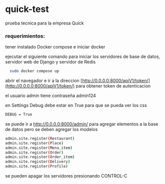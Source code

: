 # quick-test
prueba tecnica para la empresa Quick

### requerimientos:
tener instalado Docker compose e iniciar docker

ejecutar el siguiente comando para iniciar los servidores de base de datos, servidor web de Django y servidor de Redis

```bash
  sudo docker compose up
```

abrir el navegador e ir a la direccion [http://0.0.0.0:8000/apiV1/token/](http://0.0.0.0:8000/apiV1/token/) para obtener token de autenticacion

el usuario admin tiene contraseña admin124

en Settings Debug debe estar en True para que se pueda ver los css
```bash
DEBUG = True
```

se puede ir a http://0.0.0.0:8000/admin/ para agregar elementos a la base de datos pero se deben agregar los modelos 
```bash
admin.site.register(Restaurant)
admin.site.register(Place)
admin.site.register(Menu_item)
admin.site.register(Order)
admin.site.register(Order_item)
admin.site.register(Delivery)
admin.site.register(Profile)
```

se pueden apagar los servidores presionando  CONTROL-C
